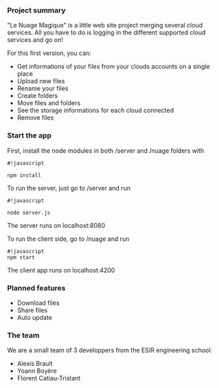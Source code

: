 ### Project summary ###

"Le Nuage Magique" is a little web site project merging several cloud services. All you have to do is logging in the different supported cloud services and go on! 

For this first version, you can:

* Get informations of your files from your clouds accounts on a single place
* Upload new files
* Rename your files
* Create folders
* Move files and folders
* See the storage informations for each cloud connected
* Remove files

### Start the app ###

First, install the node modules in both /server and /nuage folders with
```
#!javascript

npm install
```

To run the server, just go to /server and run
```
#!javascript

node server.js
```
The server runs on localhost:8080

To run the client side, go to /nuage and run
```
#!javascript
npm start

```
The client app runs on localhost:4200

### Planned features ###

* Download files
* Share files
* Auto update

### The team ###

We are a small team of 3 developpers from the ESIR engineering school:

* Alexis Brault
* Yoann Boyère
* Florent Catiau-Tristant